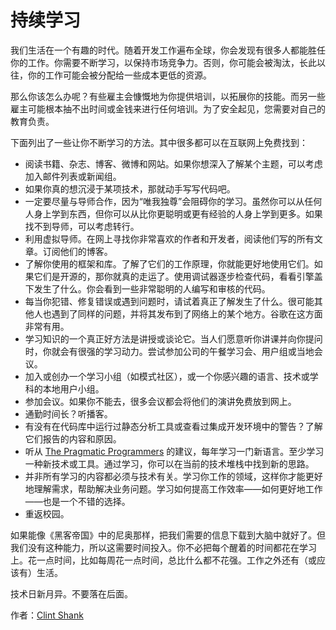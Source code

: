 # 持续学习

我们生活在一个有趣的时代。随着开发工作遍布全球，你会发现有很多人都能胜任你的工作。你需要不断学习，以保持市场竞争力。否则，你可能会被淘汰，长此以往，你的工作可能会被分配给一些成本更低的资源。

那么你该怎么办呢？有些雇主会慷慨地为你提供培训，以拓展你的技能。而另一些雇主可能根本抽不出时间或金钱来进行任何培训。为了安全起见，您需要对自己的教育负责。

下面列出了一些让你不断学习的方法。其中很多都可以在互联网上免费找到：

- 阅读书籍、杂志、博客、微博和网站。如果你想深入了解某个主题，可以考虑加入邮件列表或新闻组。
- 如果你真的想沉浸于某项技术，那就动手写写代码吧。
- 一定要尽量与导师合作，因为“唯我独尊”会阻碍你的学习。虽然你可以从任何人身上学到东西，但你可以从比你更聪明或更有经验的人身上学到更多。如果找不到导师，可以考虑转行。
- 利用虚拟导师。在网上寻找你非常喜欢的作者和开发者，阅读他们写的所有文章。订阅他们的博客。
- 了解你使用的框架和库。了解了它们的工作原理，你就能更好地使用它们。如果它们是开源的，那你就真的走运了。使用调试器逐步检查代码，看看引擎盖下发生了什么。你会看到一些非常聪明的人编写和审核的代码。
- 每当你犯错、修复错误或遇到问题时，请试着真正了解发生了什么。很可能其他人也遇到了同样的问题，并将其发布到了网络上的某个地方。谷歌在这方面非常有用。
- 学习知识的一个真正好方法是讲授或谈论它。当人们愿意听你讲课并向你提问时，你就会有很强的学习动力。尝试参加公司的午餐学习会、用户组或当地会议。
- 加入或创办一个学习小组（如模式社区），或一个你感兴趣的语言、技术或学科的本地用户小组。
- 参加会议。如果你不能去，很多会议都会将他们的演讲免费放到网上。
- 通勤时间长？听播客。
- 有没有在代码库中运行过静态分析工具或查看过集成开发环境中的警告？了解它们报告的内容和原因。
- 听从 [The Pragmatic Programmers](http://www.pragprog.com/titles/tpp/the-pragmatic-programmer) 的建议，每年学习一门新语言。至少学习一种新技术或工具。通过学习，你可以在当前的技术堆栈中找到新的思路。
- 并非所有学习的内容都必须与技术有关。学习你工作的领域，这样你才能更好地理解需求，帮助解决业务问题。学习如何提高工作效率——如何更好地工作——也是一个不错的选择。
- 重返校园。

如果能像《黑客帝国》中的尼奥那样，把我们需要的信息下载到大脑中就好了。但我们没有这种能力，所以这需要时间投入。你不必把每个醒着的时间都花在学习上。花一点时间，比如每周花一点时间，总比什么都不花强。工作之外还有（或应该有）生活。

技术日新月异。不要落在后面。

作者：[Clint Shank](http://programmer.97things.oreilly.com/wiki/index.php/Clint_Shank)
